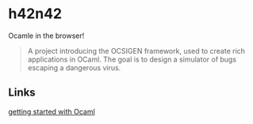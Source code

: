 # h42n42

Ocamle in the browser!

> A project introducing the OCSIGEN framework, used to create rich applications in OCaml. The goal is to design a simulator of bugs escaping a dangerous virus.

## Links

[getting started with Ocaml](https://ocaml.org/docs/tour-of-ocaml)

